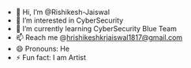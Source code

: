 - 👋 Hi, I’m @Rishikesh-Jaiswal
- 👀 I’m interested in CyberSecurity
- 🌱 I’m currently learning CyberSecurity Blue Team
- 📫 Reach me @hrishikeshkrjaiswal1817@gmail.com
- 😄 Pronouns: He
- ⚡ Fun fact: I am Artist 

<!---
Rishikesh-Jaiswal/Rishikesh-Jaiswal is a ✨ special ✨ repository because its `README.md` (this file) appears on your GitHub profile.
You can click the Preview link to take a look at your changes.
--->
